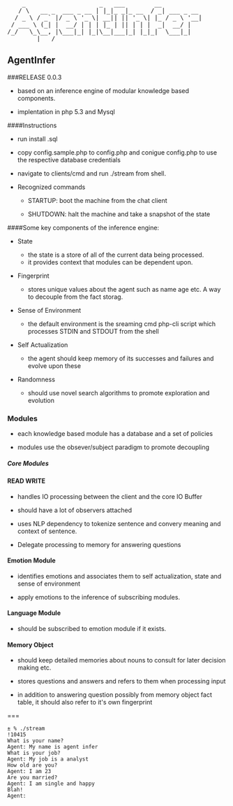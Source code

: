 
<pre>
    _                    _   ___        __           
   / \   __ _  ___ _ __ | |_|_ _|_ __  / _| ___ _ __ 
  / _ \ / _` |/ _ \ '_ \| __|| || '_ \| |_ / _ \ '__|
 / ___ \ (_| |  __/ | | | |_ | || | | |  _|  __/ |   
/_/   \_\__, |\___|_| |_|\__|___|_| |_|_|  \___|_|   
        |___/                                        
</pre>

## AgentInfer

###RELEASE 0.0.3

* based on an inference engine of modular knowledge based components.

* implentation in php 5.3 and Mysql

####Instructions

 * run install .sql
 
 * copy config.sample.php to config.php and conigue config.php to use the respective database credentials

 * navigate to clients/cmd and run ./stream from shell.

 * Recognized commands
    
    * STARTUP: boot the machine from the chat client

    * SHUTDOWN: halt the machine and take a snapshot of the state

####Some key components of the inference engine:

* State

  * the state is a store of all of the current data being processed. 
  * it provides context that modules can be dependent upon.

* Fingerprint

  * stores unique values about the agent such as name age etc. A way to decouple from the fact storag.

* Sense of Environment

  * the default environment is the sreaming cmd php-cli script which processes STDIN and STDOUT from the shell

* Self Actualization

  * the agent should keep memory of its successes and failures and evolve upon these

* Randomness

  * should use novel search algorithms to promote exploration and evolution

### Modules

* each knowledge based module has a database and a set of policies

* modules use the obsever/subject paradigm to promote decoupling

##### Core Modules


#### READ WRITE 

* handles IO processing between the client and the core IO Buffer

* should have a lot of observers attached

* uses NLP dependency to tokenize sentence and convery meaning and context of sentence.

* Delegate processing to memory for answering questions


#### Emotion Module

* identifies emotions and associates them to self actualization, state and sense of environment

* apply emotions to the inference of subscribing modules.

#### Language Module

* should be subscribed to emotion module if it exists.

#### Memory Object

* should keep detailed memories about nouns to consult for later decision making etc.

* stores questions and answers and refers to them when processing input

* in addition to answering question possibly from memory object fact table, it should also refer to it's own fingerprint


=== 
```
± % ./stream                                                               !10415
What is your name?
Agent: My name is agent infer 
What is your job?
Agent: My job is a analyst 
How old are you?
Agent: I am 23 
Are you married?
Agent: I am single and happy 
Blah!
Agent:
```
